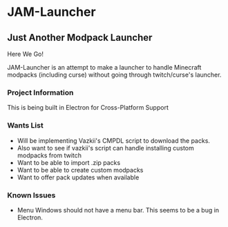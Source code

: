 # JAM-Launcher
## Just Another Modpack Launcher

Here We Go!

JAM-Launcher is an attempt to make a launcher to handle Minecraft modpacks (including curse) without going through twitch/curse's launcher.

### Project Information
This is being built in Electron for Cross-Platform Support

### Wants List

- Will be implementing Vazkii's CMPDL script to download the packs.
- Also want to see if vazkii's script can handle installing custom modpacks from twitch
- Want to be able to import .zip packs
- Want to be able to create custom modpacks
- Want to offer pack updates when available

### Known Issues
- Menu Windows should not have a menu bar. This seems to be a bug in Electron.
